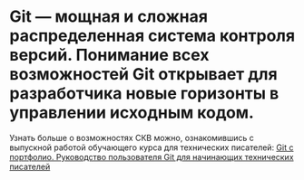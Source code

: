 #  Git — мощная и сложная распределенная система контроля версий. Понимание всех возможностей Git открывает для разработчика новые горизонты в управлении исходным кодом.
Узнать больше о возможностях СКВ можно, ознакомившись с выпускной работой  обучающего курса для технических писателей: [Git с портфолио. 
Руководство пользователя Git для начинающих технических писателей](https://github.com/Elena567-collab/rukovodstvo_2/blob/main/ruk.md)
